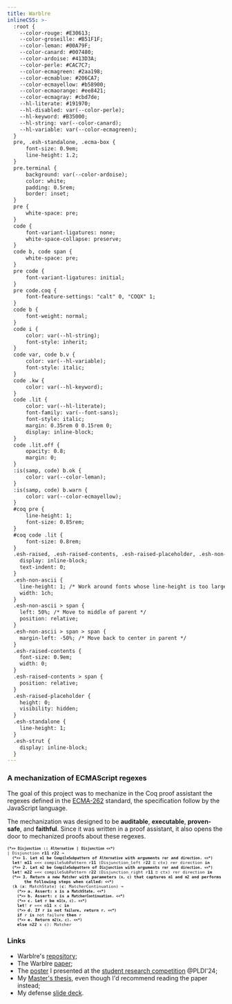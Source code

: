 ```yaml
---
title: Warblre
inlineCSS: >-
  :root {
    --color-rouge: #E30613;
    --color-groseille: #B51F1F;
    --color-leman: #00A79F;
    --color-canard: #007480;
    --color-ardoise: #413D3A;
    --color-perle: #CAC7C7;
    --color-ecmagreen: #2aa198;
    --color-ecmablue: #206CA7;
    --color-ecmayellow: #b58900;
    --color-ecmaorange: #ee8421;
    --color-ecmagray: #cbd7de;
    --hl-literate: #191970;
    --hl-disabled: var(--color-perle);
    --hl-keyword: #B35000;
    --hl-string: var(--color-canard);
    --hl-variable: var(--color-ecmagreen);
  }
  pre, .esh-standalone, .ecma-box {
      font-size: 0.9em;
      line-height: 1.2;
  }
  pre.terminal {
      background: var(--color-ardoise);
      color: white;
      padding: 0.5rem;
      border: inset;
  }
  pre {
      white-space: pre;
  }
  code {
      font-variant-ligatures: none;
      white-space-collapse: preserve;
  }
  code b, code span {
      white-space: pre;
  }
  pre code {
      font-variant-ligatures: initial;
  }
  pre code.coq {
      font-feature-settings: "calt" 0, "COQX" 1;
  }
  code b {
      font-weight: normal;
  }
  code i {
      color: var(--hl-string);
      font-style: inherit;
  }
  code var, code b.v {
      color: var(--hl-variable);
      font-style: italic;
  }
  code .kw {
      color: var(--hl-keyword);
  }
  code .lit {
      color: var(--hl-literate);
      font-family: var(--font-sans);
      font-style: italic;
      margin: 0.35rem 0 0.15rem 0;
      display: inline-block;
  }
  code .lit.off {
      opacity: 0.8;
      margin: 0;
  }
  :is(samp, code) b.ok {
      color: var(--color-leman);
  }
  :is(samp, code) b.warn {
      color: var(--color-ecmayellow);
  }
  #coq pre {
      line-height: 1;
      font-size: 0.85rem;
  }
  #coq code .lit {
      font-size: 0.8rem;
  }
  .esh-raised, .esh-raised-contents, .esh-raised-placeholder, .esh-non-ascii, .esh-non-ascii > span {
    display: inline-block;
    text-indent: 0;
  }
  .esh-non-ascii {
    line-height: 1; /* Work around fonts whose line-height is too large, such as Latin Modern Math */
    width: 1ch;
  }
  .esh-non-ascii > span {
    left: 50%; /* Move to middle of parent */
    position: relative;
  }
  .esh-non-ascii > span > span {
    margin-left: -50%; /* Move back to center in parent */
  }
  .esh-raised-contents {
    font-size: 0.9em;
    width: 0;
  }
  .esh-raised-contents > span {
    position: relative;
  }
  .esh-raised-placeholder {
    height: 0;
    visibility: hidden;
  }
  .esh-standalone {
    line-height: 1;
  }
  .esh-strut {
    display: inline-block;
  }
---
```


### A mechanization of ECMAScript regexes

The goal of this project was to mechanize in the Coq proof assistant the regexes
defined in the
[ECMA-262](https://ecma-international.org/publications-and-standards/standards/ecma-262/)
standard, the specification follow by the JavaScript language.

The mechanization was designed to be
**auditable**,
**executable**,
**proven-safe**,
and **faithful**.
Since it was written in a proof assistant, it also opens the door to mechanized
proofs about these regexes.


<pre class="esh-standalone" style="font-size:0.8em;">
<code class="coq"><b class="lit"><code>(*&gt;&gt; </code><code>Disjunction</code> :: <code>Alternative</code> | <code>Disjunction</code><code> &lt;&lt;*)</code></b>
| Disjunction <b class="v">r<b class="esh-raised"><b class="esh-raised-contents"><b style="bottom:-0.25em">1</b></b><b class="esh-raised-placeholder">1</b></b></b> <b class="v">r<b class="esh-raised"><b class="esh-raised-contents"><b style="bottom:-0.25em">2</b></b><b class="esh-raised-placeholder">2</b></b></b> <b class="esh-non-ascii"><b><b>⇒</b></b></b>
  <b class="lit"><code>(*&gt;&gt; </code>1. Let <code>m1</code> be <code>CompileSubpattern</code> of <code>Alternative</code> with arguments <code>rer</code> and <code>direction</code>.<code> &lt;&lt;*)</code></b>
  <b class="kw">let</b>! <b class="v">m<b class="esh-raised"><b class="esh-raised-contents"><b style="bottom:-0.25em">1</b></b><b class="esh-raised-placeholder">1</b></b></b> =&lt;&lt; compileSubPattern r<b class="esh-raised"><b class="esh-raised-contents"><b style="bottom:-0.25em">1</b></b><b class="esh-raised-placeholder">1</b></b> (Disjunction_left r<b class="esh-raised"><b class="esh-raised-contents"><b style="bottom:-0.25em">2</b></b><b class="esh-raised-placeholder">2</b></b> <b class="esh-non-ascii"><b><b>∷</b></b></b> ctx) rer direction <b class="kw">in</b>
  <b class="lit"><code>(*&gt;&gt; </code>2. Let <code>m2</code> be <code>CompileSubpattern</code> of <code>Disjunction</code> with arguments <code>rer</code> and <code>direction</code>.<code> &lt;&lt;*)</code></b>
  <b class="kw">let</b>! <b class="v">m<b class="esh-raised"><b class="esh-raised-contents"><b style="bottom:-0.25em">2</b></b><b class="esh-raised-placeholder">2</b></b></b> =&lt;&lt; compileSubPattern r<b class="esh-raised"><b class="esh-raised-contents"><b style="bottom:-0.25em">2</b></b><b class="esh-raised-placeholder">2</b></b> (Disjunction_right r<b class="esh-raised"><b class="esh-raised-contents"><b style="bottom:-0.25em">1</b></b><b class="esh-raised-placeholder">1</b></b> <b class="esh-non-ascii"><b><b>∷</b></b></b> ctx) rer direction <b class="kw">in</b>
  <b class="lit"><code>(*&gt;&gt; </code>3. Return a new <code>Matcher</code> with parameters <code>(x, c)</code> that captures <code>m1</code> and <code>m2</code> and performs
<code>        </code>the following steps when called:<code> &lt;&lt;*)</code></b>
  (<b class="kw esh-non-ascii"><b><b>λ</b></b></b> (<b class="v">x</b>: MatchState) (<b class="v">c</b>: MatcherContinuation) <b class="esh-non-ascii"><b><b>⇒</b></b></b>
    <b class="lit off"><code>(*&gt;&gt; </code>a. Assert: <code>x</code> is a <code>MatchState</code>.<code> &lt;&lt;*)</code></b>
    <b class="lit off"><code>(*&gt;&gt; </code>b. Assert: <code>c</code> is a <code>MatcherContinuation</code>.<code> &lt;&lt;*)</code></b>
    <b class="lit"><code>(*&gt;&gt; </code>c. Let <code>r</code> be <code>m1(x, c)</code>.<code> &lt;&lt;*)</code></b>
    <b class="kw">let</b>! <b class="v">r</b> =&lt;&lt; m<b class="esh-raised"><b class="esh-raised-contents"><b style="bottom:-0.25em">1</b></b><b class="esh-raised-placeholder">1</b></b> x c <b class="kw">in</b>
    <b class="lit"><code>(*&gt;&gt; </code>d. If <code>r</code> is not <code>failure</code>, return <code>r</code>.<code> &lt;&lt;*)</code></b>
    <b class="kw">if</b> r <b class="kw">is</b> not failure <b class="kw">then</b> r
    <b class="lit"><code>(*&gt;&gt; </code>e. Return <code>m2(x, c)</code>.<code> &lt;&lt;*)</code></b>
    <b class="kw">else</b> m<b class="esh-raised"><b class="esh-raised-contents"><b style="bottom:-0.25em">2</b></b><b class="esh-raised-placeholder">2</b></b> x c): Matcher</code>
</pre>

### Links

- Warblre's [repository](https://github.com/epfl-systemf/Warblre);
- The Warblre [paper](https://doi.org/10.1145/3674666);
- The [poster](https://systemf.epfl.ch/posters/2024-warblre/) I presented at the
  [student research competition](https://pldi24.sigplan.org/track/pldi-2024-src)
  @PLDI'24;
- My [Master's
  thesis](https://infoscience.epfl.ch/entities/publication/9b1d1db8-70ad-4735-b6a4-6eccafcaa161),
  even though I'd recommend reading the paper instead;
- My defense [slide deck](https://github.com/Ef55/Reports-and-presentations/blob/main/warblre/slides/build/presentation.pdf).